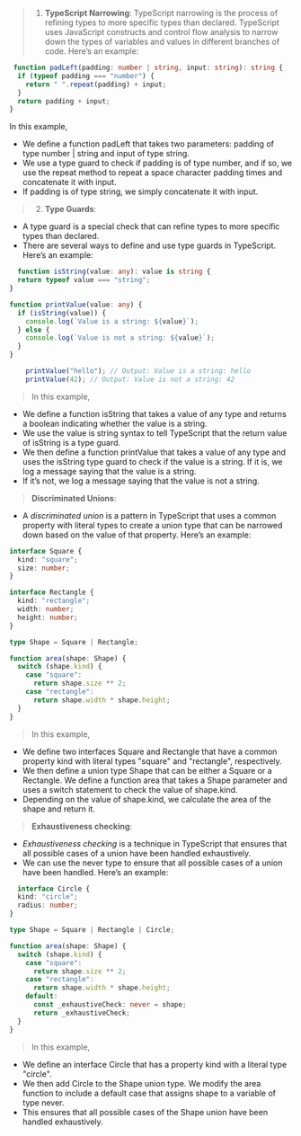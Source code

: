 >  1. **TypeScript Narrowing**:
 TypeScript narrowing is the process of refining types to more specific types than declared. TypeScript uses JavaScript constructs and control flow analysis to narrow down the types of variables and values in different branches of code. Here’s an example:

```typescript
 function padLeft(padding: number | string, input: string): string {
  if (typeof padding === "number") {
    return " ".repeat(padding) + input;
  }
  return padding + input;
}

```

In this example,
 - We define a function padLeft that takes two parameters: padding of type number | string and input of type string.
 - We use a type guard to check if padding is of type number, and if so, we use the repeat method to repeat a space character padding times and concatenate it with input.
 - If padding is of type string, we simply concatenate it with input.


> 2. **Type Guards**: 
  - A type guard is a special check that can refine types to more specific types than declared.
  - There are several ways to define and use type guards in TypeScript. Here’s an example:

```typescript 
  function isString(value: any): value is string {
  return typeof value === "string";
}

function printValue(value: any) {
  if (isString(value)) {
    console.log(`Value is a string: ${value}`);
  } else {
    console.log(`Value is not a string: ${value}`);
  }
}

    printValue("hello"); // Output: Value is a string: hello
    printValue(42); // Output: Value is not a string: 42
```
>  In this example,
   - We define a function isString that takes a value of any type and returns a boolean indicating whether the value is a string.
   - We use the value is string syntax to tell TypeScript that the return value of isString is a type guard.
   - We then define a function printValue that takes a value of any type and uses the isString type guard to check if the value is a string. If it is, we log a message saying that the value is a string.
   - If it’s not, we log a message saying that the value is not a string.

> **Discriminated Unions**:
 - A *discriminated union* is a pattern in TypeScript that uses a common property with literal types to create a union type that can be narrowed down based on the value of that property. Here’s an example:

```typescript
interface Square {
  kind: "square";
  size: number;
}

interface Rectangle {
  kind: "rectangle";
  width: number;
  height: number;
}

type Shape = Square | Rectangle;

function area(shape: Shape) {
  switch (shape.kind) {
    case "square":
      return shape.size ** 2;
    case "rectangle":
      return shape.width * shape.height;
  }
}

```

>  In this example,
  -  We define two interfaces Square and Rectangle that have a common property kind with literal types "square" and "rectangle", respectively.
  -  We then define a union type Shape that can be either a Square or a Rectangle. We define a function area that takes a Shape parameter and uses a switch statement to check the value of shape.kind.
  -  Depending on the value of shape.kind, we calculate the area of the shape and return it.

> **Exhaustiveness checking**:
  - *Exhaustiveness checking* is a technique in TypeScript that ensures that all possible cases of a union have been handled exhaustively.
  - We can use the never type to ensure that all possible cases of a union have been handled. Here’s an example:

```typescript
  interface Circle {
  kind: "circle";
  radius: number;
}

type Shape = Square | Rectangle | Circle;

function area(shape: Shape) {
  switch (shape.kind) {
    case "square":
      return shape.size ** 2;
    case "rectangle":
      return shape.width * shape.height;
    default:
      const _exhaustiveCheck: never = shape;
      return _exhaustiveCheck;
  }
}
```

> In this example,
  - We define an interface Circle that has a property kind with a literal type "circle".
  - We then add Circle to the Shape union type. We modify the area function to include a default case that assigns shape to a variable of type never.
  - This ensures that all possible cases of the Shape union have been handled exhaustively.

 
